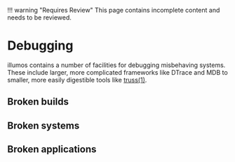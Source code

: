 !!! warning "Requires Review"
    This page contains incomplete content and needs to be reviewed.

# Debugging

illumos contains a number of facilities for debugging misbehaving systems.
These include larger, more complicated frameworks like DTrace and MDB to
smaller, more easily digestible tools like [truss(1)](https://illumos.org/man/1/truss).

## Broken builds

## Broken systems

## Broken applications
